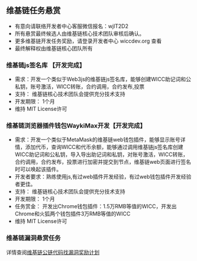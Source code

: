 ## 维基链任务悬赏
* 有意向请联络开发者中心客服微信报名：wjlT2D2
* 所有悬赏最终候选人由维基链核心技术团队审核后确认。
* 更多维基链开发任务奖励，请登录开发者中心 wiccdev.org 查看
* 最终解释权由维基链核心团队所有

### 维基链js签名库  【开发完成】
* 需求：开发一个类似于Web3js的维基链js签名库，能够创建WICC助记词和公私钥，账号激活，WICC转账，合约调用，合约发布,投票
* 支持： 维基链核心技术团队会提供充分技术支持
* 开发期限： 1个月
* 维持 MIT License许可

### 维基链浏览器插件钱包WaykiMax开发【开发完成】
* 需求：开发一个类似于MetaMask的维基链web钱包插件，能够显示账号详情，添加代币，查询WICC和代币余额，能够通过调用维基链js签名库创建WICC助记词和公私钥，导入导出助记词和私钥，对账号激活，WICC转账，合约调用，合约发布，投票进行加密并提交到节点，维基链web页面进行签名时可以唤起该插件。
* 开发者要求：熟练使用js,有过web插件开发经验，有过web钱包插件开发经验者更佳。
* 支持： 维基链核心技术团队会提供充分技术支持
* 开发期限： 1个月
* 任务赏金： 开发出Chrome钱包插件：1.5万RMB等值的WICC，开发出Chrome和火狐两个钱包插件3万RMB等值的WICC
* 维持 MIT License许可

### 维基链漏洞悬赏任务


详情查阅[维基链公链代码找漏洞奖励计划](https://m.axcue.com/#/share/news?id=35219)
